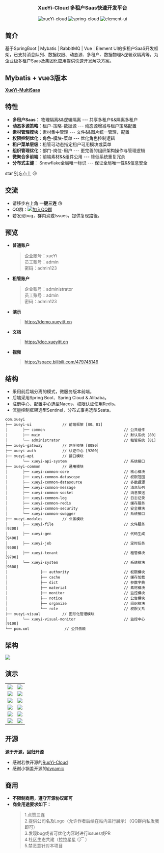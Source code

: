 <div align="center"><h3 align="center">XueYi-Cloud 多租户Saas快速开发平台</h3></div>
<p align="center">     
    <p align="center">
        <a>
            <img src="https://img.shields.io/badge/XueYi%20Cloud-v5.1.2-brightgreen" alt="xueYi-cloud">
        </a>
        <a>
            <img src="https://img.shields.io/badge/Spring%20Cloud-2020-blue" alt="spring-cloud">
        </a>
        <a>
            <img src="https://img.shields.io/badge/element--ui-2.15-brightgreen" alt="element-ui">
        </a>
    </p>
</p>

## 简介
基于SpringBoot | Mybatis | RabbitMQ | Vue | Element UI的多租户SaaS开发框架，已支持消息队列、数据权限、动态源、多租户、数据物理&逻辑双隔离等，为企业级多租户Saas及集团化应用提供快速开发解决方案。

##  Mybatis + vue3版本

**[XueYi-MultiSaas](https://gitee.com/xueyitiantang/XueYi-MultiSaas)**

## 特性
- **多租户Saas**： 物理隔离&&逻辑隔离 --- 共享多租户&&隔离多租户
- **动态多源策略**：租户-策略-数据源 --- 动态源增减与租户策略配置
- **素材管理模块**：素材集中管理 --- 文件&&图片统一管理，配置
- **权限控制优化**：角色-模块-菜单 --- 优化角色控制逻辑
- **租户菜单层级**：租管可动态指定租户可用模块或菜单
- **组织管理优化**：部门-岗位-用户 --- 更完善的组织架构操作与管理逻辑
- **微聚合多前端**：前端素材&&组件公用 --- 降低系统重复冗余
- **分布式主键**：  Snowflake全局唯一标识 --- 保证全局唯一性&&信息安全

star 别忘点上 :kissing_heart:

## 交流
- 请移步右上角  **一键三连** :kissing_heart:
- QQ群：[![加入QQ群](https://img.shields.io/badge/779343138-blue.svg)](https://jq.qq.com/?_wv=1027&k=zw11JJhj)
- 若发现bug，群内滴或Issues，提供复现路径。

## 预览
- **普通账户**
    > 企业账号：xueYi   
    员工账号：admin   
    密码：admin123

- **租管账户**
  > 企业账号：administrator   
  员工账号：admin   
  密码：admin123

- **演示**
    >https://demo.xueyitt.cn         
- **文档**
    >https://doc.xueyitt.cn     
- **视频**
    >https://space.bilibili.com/479745149

## 结构

* 采用前后端分离的模式，微服务版本前端。
* 后端采用Spring Boot、Spring Cloud & Alibaba。
* 注册中心、配置中心选型Nacos，权限认证使用Redis。
* 流量控制框架选型Sentinel，分布式事务选型Seata。

~~~
com.xueyi     
├── xueyi-ui              // 前端框架 [80、81]
│       ├── common                                    // 公共组件
│       ├── main                                      // 默认系统 [80]
│       └── administrator                             // 租管系统 [81]
├── xueyi-gateway         // 网关模块 [8080]
├── xueyi-auth            // 认证中心 [9200]
├── xueyi-api             // 接口模块
│       └── xueyi-api-system                          // 系统接口
├── xueyi-common          // 通用模块
│       ├── xueyi-common-core                         // 核心模块
│       ├── xueyi-common-datascope                    // 权限范围
│       ├── xueyi-common-datasource                   // 多数据源
│       ├── xueyi-common-message                      // 消息队列
│       ├── xueyi-common-socket                       // 消息推送
│       ├── xueyi-common-log                          // 日志记录
│       ├── xueyi-common-redis                        // 缓存服务
│       ├── xueyi-common-security                     // 安全模块
│       └── xueyi-common-swagger                      // 系统接口
├── xueyi-modules         // 业务模块
│       ├── xueyi-file                                // 文件服务 [9300]
│       ├── xueyi-gen                                 // 代码生成 [9400]
│       ├── xueyi-job                                 // 定时任务 [9500]
│       ├── xueyi-tenant                              // 租管模块 [9700]
│       └── xueyi-system                              // 系统模块 [9600]
│               ├── authority                         // 权限模块
│               ├── cache                             // 缓存加载
│               ├── dict                              // 参数字典
│               ├── material                          // 素材模块
│               ├── monitor                           // 监控模块
│               ├── notice                            // 公告模块
│               ├── organize                          // 组织模块
│               └── role                              // 权限关系
├── xueyi-visual          // 图形化管理模块
│       └── xueyi-visual-monitor                      // 监控中心 [9100]
└── pom.xml                // 公共依赖
~~~

## 架构

<img src="https://images.gitee.com/uploads/images/2021/1108/172436_9deff9ff_7382127.png"/>


## 演示

<table>
    <tr>
        <td><img src="https://images.gitee.com/uploads/images/2021/0814/151423_c5168169_7382127.jpeg"/></td>
        <td><img src="https://images.gitee.com/uploads/images/2021/0501/140513_48ff7abd_7382127.png"/></td>
    </tr>
    <tr>
        <td><img src="https://images.gitee.com/uploads/images/2021/0814/151634_fee2ab95_7382127.png"/></td>
        <td><img src="https://images.gitee.com/uploads/images/2021/0507/131952_3b892800_7382127.png"/></td>
    </tr>
    <tr>
        <td><img src="https://images.gitee.com/uploads/images/2021/0814/151708_cef1f3ed_7382127.png"/></td>
        <td><img src="https://images.gitee.com/uploads/images/2021/0814/151737_4c4174db_7382127.png"/></td>
    </tr>
    <tr>
        <td><img src="https://images.gitee.com/uploads/images/2021/0814/151824_752e5b07_7382127.png"/></td>
        <td><img src="https://images.gitee.com/uploads/images/2021/0814/151842_48c3407a_7382127.png"/></td>
    </tr>
    <tr>
        <td><img src="https://images.gitee.com/uploads/images/2021/0814/151937_3b66dcc6_7382127.png"/></td>
        <td><img src="https://images.gitee.com/uploads/images/2021/0814/151949_008cd20b_7382127.png"/></td>
    </tr>
    <tr>
        <td><img src="https://images.gitee.com/uploads/images/2021/0814/152034_e32f2b9a_7382127.png"/></td>
        <td><img src="https://images.gitee.com/uploads/images/2021/0501/140619_628675c2_7382127.png"/></td>
    </tr>
</table>

## 开源
**源于开源，回归开源**
* 感谢若依开源的[RuoYi-Cloud](https://gitee.com/y_project/RuoYi-Cloud)
* 感谢小锅盖开源的[dynamic](https://gitee.com/baomidou/dynamic-datasource-spring-boot-starter)

## 商用
- **不限制商用，遵守开源协议即可**
- **商业用途要求如下：**
    > 1.点赞三连   
      2.提供公司名及Logo（允许作者后续在站内进行展示）（QQ群内私发我即可）   
      3.发现bug或者可优化内容时进行issues或PR    
      4.社区生态共建（拉拉星星 :sleeping: ）    
      5.禁恶意针对本项目
